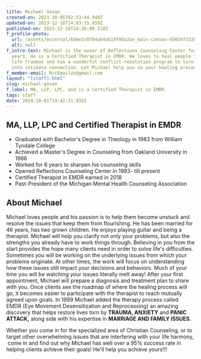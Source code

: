 ```yaml
---
title: Michael Govan
created-on: 2023-10-05T02:53:44.940Z
updated-on: 2023-12-16T14:03:15.659Z
published-on: 2023-12-16T14:26:00.510Z
f_profile-photo:
  url: /assets/external/656e1c0784ab4ab19f0da2ae_main-canvas-65654f15209aacd286f3ddbc.jpeg
  alt: null
f_intro-text: Michael is the owner of Reflections Counseling Center for 30+
  years. He is a Certified Therapist in EMDR. He loves to heal people from their
  life traumas and has a wonderful conflict-resolution program to turn conflict
  into intimate connection. Let Michael help you in your healing process.
f_member-email: RccEmailUs@gmail.com
layout: "[staff].html"
slug: michael-govan
f_label: MA, LLP, LPC, and is a Certified Therapist in EMDR
tags: staff
date: 2024-10-01T19:42:21.932Z
---
```

## MA, LLP, LPC and Certified Therapist in EMDR

* Graduated with Bachelor's Degree in Theology in 1983 from William Tyndale College
* Achieved a Master's Degree in Counseling from Oakland University in 1986
* Worked for 6 years to sharpen his counseling skills
* Opened Reflections Counseling Center in 1993- till present
* Certified Therapist in EMDR earned in 2018
* Past-President of the Michigan Mental Health Counseling Association

## About Michael

Michael loves people and his passion is to help them become unstuck and resolve the issues that keep them from flourishing. He has been married for 46 years, has two grown children. He enjoys playing guitar and being a therapist. Michael will help you clarify not only your problems, but also the strengths you already have to work things through. Believing in you from the start provides the hope many clients need in order to solve life's difficulties. Sometimes you will be working on the underlying issues from which your problems originate. At other times, the work will focus on understanding how these issues still impact your decisions and behaviors. Much of your time you will be watching your issues literally melt away! After your first appointment, Michael will prepare a diagnosis and treatment plan to share with you. Once clients see the roadmap of where the healing process will go, it becomes easier to participate with the therapist to reach mutually agreed upon goals. In 1999 Michael added the therapy process called EMDR (Eye Movement Desensitization and Reprocessing) an amazing discovery that helps restore lives torn by **TRAUMA, ANXIETY** and **PANIC ATTACK,** along side with his expertise in **MARRIAGE AND FAMILY ISSUES.**

Whether you come in for the specialized area of Christian Counseling, or to target other overwhelming issues that are interfering with your life harmony,  come in and find out why Michael has well over a 95% success rate in helping clients achieve their goals! He'll help you achieve yours!!!